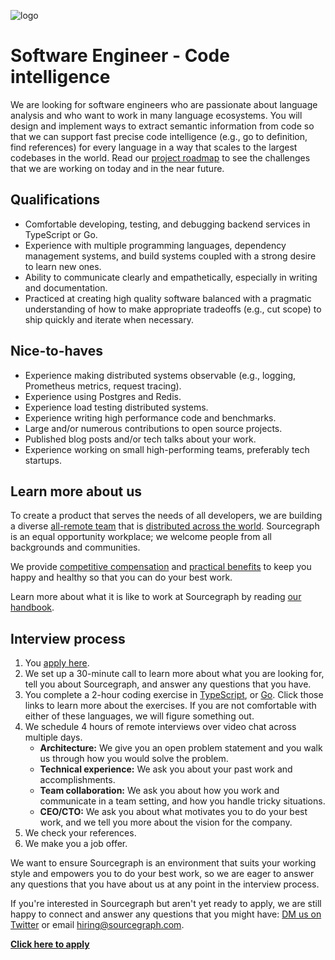 ![logo](https://sourcegraph.com/.assets/img/sourcegraph-light-head-logo.svg)

# Software Engineer - Code intelligence

We are looking for software engineers who are passionate about language analysis and who want to work in many language ecosystems. You will design and implement ways to extract semantic information from code so that we can support fast precise code intelligence (e.g., go to definition, find references) for every language in a way that scales to the largest codebases in the world. Read our [project roadmap](https://docs.google.com/document/d/1cBsE9801DcBF9chZyMnxRdolqM_1c2pPyGQz15QAvYI/edit#heading=h.dimwsc9ccmwq) to see the challenges that we are working on today and in the near future.

## Qualifications

- Comfortable developing, testing, and debugging backend services in TypeScript or Go.
- Experience with multiple programming languages, dependency management systems, and build systems coupled with a strong desire to learn new ones.
- Ability to communicate clearly and empathetically, especially in writing and documentation.
- Practiced at creating high quality software balanced with a pragmatic understanding of how to make appropriate tradeoffs (e.g., cut scope) to ship quickly and iterate when necessary.

## Nice-to-haves

- Experience making distributed systems observable (e.g., logging, Prometheus metrics, request tracing).
- Experience using Postgres and Redis.
- Experience load testing distributed systems.
- Experience writing high performance code and benchmarks.
- Large and/or numerous contributions to open source projects.
- Published blog posts and/or tech talks about your work.
- Experience working on small high-performing teams, preferably tech startups.

## Learn more about us

To create a product that serves the needs of all developers, we are building a diverse [all-remote team](https://about.sourcegraph.com/company/remote) that is [distributed across the world](https://about.sourcegraph.com/company/team). Sourcegraph is an equal opportunity workplace; we welcome people from all backgrounds and communities.

We provide [competitive compensation](https://about.sourcegraph.com/handbook/people-ops/compensation) and [practical benefits](https://about.sourcegraph.com/handbook/people-ops/benefits-and-perks) to keep you happy and healthy so that you can do your best work.

Learn more about what it is like to work at Sourcegraph by reading [our handbook](https://about.sourcegraph.com/handbook/).

## Interview process

1. You [apply here](https://jobs.lever.co/sourcegraph/91ee5178-6daf-4a84-be02-048cd8aa2aa0/apply).
1. We set up a 30-minute call to learn more about what you are looking for, tell you about Sourcegraph, and answer any questions that you have.
1. You complete a 2-hour coding exercise in [TypeScript](software-engineer-coding-exercise.md#typescript-coding-exercise), or [Go](software-engineer-coding-exercise.md#go-coding-exercise). Click those links to learn more about the exercises. If you are not comfortable with either of these languages, we will figure something out.
1. We schedule 4 hours of remote interviews over video chat across multiple days.
   - **Architecture:** We give you an open problem statement and you walk us through how you would solve the problem.
   - **Technical experience:** We ask you about your past work and accomplishments.
   - **Team collaboration:** We ask you about how you work and communicate in a team setting, and how you handle tricky situations.
   - **CEO/CTO:** We ask you about what motivates you to do your best work, and we tell you more about the vision for the company.
1. We check your references.
1. We make you a job offer.

We want to ensure Sourcegraph is an environment that suits your working style and empowers you to do your best work, so we are eager to answer any questions that you have about us at any point in the interview process.

If you're interested in Sourcegraph but aren't yet ready to apply, we are still happy to connect and answer any questions that you might have: [DM us on Twitter](https://twitter.com/srcgraph) or email hiring@sourcegraph.com.

**[Click here to apply](https://jobs.lever.co/sourcegraph/91ee5178-6daf-4a84-be02-048cd8aa2aa0/apply)**
